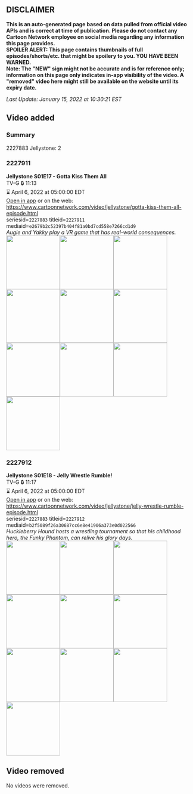 ## DISCLAIMER
**This is an auto-generated page based on data pulled from official video APIs and is correct at time of publication. Please do not contact any Cartoon Network employee on social media regarding any information this page provides.**  
**SPOILER ALERT: This page contains thumbnails of full episodes/shorts/etc. that might be spoilery to you. YOU HAVE BEEN WARNED.**  
**Note: The "NEW" sign might not be accurate and is for reference only; information on this page only indicates in-app visibility of the video. A "removed" video here might still be available on the website until its expiry date.**  

_Last Update: January 15, 2022 at 10:30:21 EST_
## Video added
### Summary
2227883 Jellystone: 2  
### 2227911
**Jellystone S01E17 - Gotta Kiss Them All**  
TV-G 🔒 11:13  
⌛ April 6, 2022 at 05:00:00 EDT  
[Open in app](https://cnvideo.sercomkc.org/redirector.html?type=cnapp&seriesid=2227883&titleid=2227911&mediaid=e2679b2c52397b404f81a0bd7cd558e7266cd1d9) or on the web: https://www.cartoonnetwork.com/video/jellystone/gotta-kiss-them-all-episode.html  
seriesid=`2227883` titleid=`2227911` mediaid=`e2679b2c52397b404f81a0bd7cd558e7266cd1d9`  
_Augie and Yakky play a VR game that has real-world consequences._  
<a href="https://s3.amazonaws.com/cartoonorchestrator/2227911_001_1280x720.jpg"><img src="https://s3.amazonaws.com/cartoonorchestrator/2227911_001_640x360.jpg" height="144px" /></a><a href="https://s3.amazonaws.com/cartoonorchestrator/2227911_002_1280x720.jpg"><img src="https://s3.amazonaws.com/cartoonorchestrator/2227911_002_640x360.jpg" height="144px" /></a><a href="https://s3.amazonaws.com/cartoonorchestrator/2227911_003_1280x720.jpg"><img src="https://s3.amazonaws.com/cartoonorchestrator/2227911_003_640x360.jpg" height="144px" /></a><a href="https://s3.amazonaws.com/cartoonorchestrator/2227911_004_1280x720.jpg"><img src="https://s3.amazonaws.com/cartoonorchestrator/2227911_004_640x360.jpg" height="144px" /></a><a href="https://s3.amazonaws.com/cartoonorchestrator/2227911_005_1280x720.jpg"><img src="https://s3.amazonaws.com/cartoonorchestrator/2227911_005_640x360.jpg" height="144px" /></a><a href="https://s3.amazonaws.com/cartoonorchestrator/2227911_006_1280x720.jpg"><img src="https://s3.amazonaws.com/cartoonorchestrator/2227911_006_640x360.jpg" height="144px" /></a><a href="https://s3.amazonaws.com/cartoonorchestrator/2227911_007_1280x720.jpg"><img src="https://s3.amazonaws.com/cartoonorchestrator/2227911_007_640x360.jpg" height="144px" /></a><a href="https://s3.amazonaws.com/cartoonorchestrator/2227911_008_1280x720.jpg"><img src="https://s3.amazonaws.com/cartoonorchestrator/2227911_008_640x360.jpg" height="144px" /></a><a href="https://s3.amazonaws.com/cartoonorchestrator/2227911_009_1280x720.jpg"><img src="https://s3.amazonaws.com/cartoonorchestrator/2227911_009_640x360.jpg" height="144px" /></a><a href="https://s3.amazonaws.com/cartoonorchestrator/2227911_010_1280x720.jpg"><img src="https://s3.amazonaws.com/cartoonorchestrator/2227911_010_640x360.jpg" height="144px" /></a>
### 2227912
**Jellystone S01E18 - Jelly Wrestle Rumble!**  
TV-G 🔒 11:17  
⌛ April 6, 2022 at 05:00:00 EDT  
[Open in app](https://cnvideo.sercomkc.org/redirector.html?type=cnapp&seriesid=2227883&titleid=2227912&mediaid=b2f5089f26a30687cc6e8e41906a373e0d022566) or on the web: https://www.cartoonnetwork.com/video/jellystone/jelly-wrestle-rumble-episode.html  
seriesid=`2227883` titleid=`2227912` mediaid=`b2f5089f26a30687cc6e8e41906a373e0d022566`  
_Huckleberry Hound hosts a wrestling tournament so that his childhood hero, the Funky Phantom, can relive his glory days._  
<a href="https://s3.amazonaws.com/cartoonorchestrator/2227912_001_1280x720.jpg"><img src="https://s3.amazonaws.com/cartoonorchestrator/2227912_001_640x360.jpg" height="144px" /></a><a href="https://s3.amazonaws.com/cartoonorchestrator/2227912_002_1280x720.jpg"><img src="https://s3.amazonaws.com/cartoonorchestrator/2227912_002_640x360.jpg" height="144px" /></a><a href="https://s3.amazonaws.com/cartoonorchestrator/2227912_003_1280x720.jpg"><img src="https://s3.amazonaws.com/cartoonorchestrator/2227912_003_640x360.jpg" height="144px" /></a><a href="https://s3.amazonaws.com/cartoonorchestrator/2227912_004_1280x720.jpg"><img src="https://s3.amazonaws.com/cartoonorchestrator/2227912_004_640x360.jpg" height="144px" /></a><a href="https://s3.amazonaws.com/cartoonorchestrator/2227912_005_1280x720.jpg"><img src="https://s3.amazonaws.com/cartoonorchestrator/2227912_005_640x360.jpg" height="144px" /></a><a href="https://s3.amazonaws.com/cartoonorchestrator/2227912_006_1280x720.jpg"><img src="https://s3.amazonaws.com/cartoonorchestrator/2227912_006_640x360.jpg" height="144px" /></a><a href="https://s3.amazonaws.com/cartoonorchestrator/2227912_007_1280x720.jpg"><img src="https://s3.amazonaws.com/cartoonorchestrator/2227912_007_640x360.jpg" height="144px" /></a><a href="https://s3.amazonaws.com/cartoonorchestrator/2227912_008_1280x720.jpg"><img src="https://s3.amazonaws.com/cartoonorchestrator/2227912_008_640x360.jpg" height="144px" /></a><a href="https://s3.amazonaws.com/cartoonorchestrator/2227912_009_1280x720.jpg"><img src="https://s3.amazonaws.com/cartoonorchestrator/2227912_009_640x360.jpg" height="144px" /></a><a href="https://s3.amazonaws.com/cartoonorchestrator/2227912_010_1280x720.jpg"><img src="https://s3.amazonaws.com/cartoonorchestrator/2227912_010_640x360.jpg" height="144px" /></a>
## Video removed
No videos were removed.  
